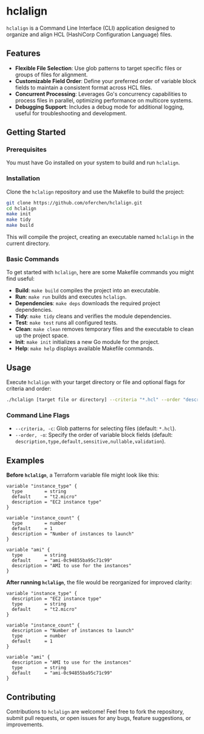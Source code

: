 # hclalign

`hclalign` is a Command Line Interface (CLI) application designed to organize and align HCL (HashiCorp Configuration Language) files.

## Features

- **Flexible File Selection**: Use glob patterns to target specific files or groups of files for alignment.
- **Customizable Field Order**: Define your preferred order of variable block fields to maintain a consistent format across HCL files.
- **Concurrent Processing**: Leverages Go's concurrency capabilities to process files in parallel, optimizing performance on multicore systems.
- **Debugging Support**: Includes a debug mode for additional logging, useful for troubleshooting and development.

## Getting Started

### Prerequisites

You must have Go installed on your system to build and run `hclalign`.

### Installation

Clone the `hclalign` repository and use the Makefile to build the project:

```sh
git clone https://github.com/oferchen/hclalign.git
cd hclalign
make init
make tidy
make build
```

This will compile the project, creating an executable named `hclalign` in the current directory.

### Basic Commands

To get started with `hclalign`, here are some Makefile commands you might find useful:

- **Build**: `make build` compiles the project into an executable.
- **Run**: `make run` builds and executes `hclalign`.
- **Dependencies**: `make deps` downloads the required project dependencies.
- **Tidy**: `make tidy` cleans and verifies the module dependencies.
- **Test**: `make test` runs all configured tests.
- **Clean**: `make clean` removes temporary files and the executable to clean up the project space.
- **Init**: `make init` initializes a new Go module for the project.
- **Help**: `make help` displays available Makefile commands.

## Usage

Execute `hclalign` with your target directory or file and optional flags for criteria and order:

```sh
./hclalign [target file or directory] --criteria "*.hcl" --order "description,type,default,sensitive,nullable,validation"
```

### Command Line Flags

- `--criteria, -c`: Glob patterns for selecting files (default: `*.hcl`).
- `--order, -o`: Specify the order of variable block fields (default: `description,type,default,sensitive,nullable,validation`).

## Examples

**Before `hclalign`**, a Terraform variable file might look like this:

```hcl
variable "instance_type" {
  type        = string
  default     = "t2.micro"
  description = "EC2 instance type"
}

variable "instance_count" {
  type        = number
  default     = 1
  description = "Number of instances to launch"
}

variable "ami" {
  type        = string
  default     = "ami-0c94855ba95c71c99"
  description = "AMI to use for the instances"
}
```

**After running `hclalign`**, the file would be reorganized for improved clarity:

```hcl
variable "instance_type" {
  description = "EC2 instance type"
  type        = string
  default     = "t2.micro"
}

variable "instance_count" {
  description = "Number of instances to launch"
  type        = number
  default     = 1
}

variable "ami" {
  description = "AMI to use for the instances"
  type        = string
  default     = "ami-0c94855ba95c71c99"
}
```

## Contributing

Contributions to `hclalign` are welcome! Feel free to fork the repository, submit pull requests, or open issues for any bugs, feature suggestions, or improvements.
